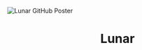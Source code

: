 ![Lunar GitHub Poster](https://github.com/user-attachments/assets/330d4444-17f5-4ed6-a542-6b3ec08a26cd)
<div style="text-align: center;"><h1>Lunar</h1></div>

